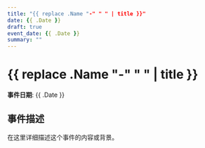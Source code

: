 ```yaml
---
title: "{{ replace .Name "-" " " | title }}"
date: {{ .Date }}
draft: true
event_date: {{ .Date }}
summary: ""
---
```


# {{ replace .Name "-" " " | title }}

**事件日期**: {{ .Date }}

## 事件描述

在这里详细描述这个事件的内容或背景。
